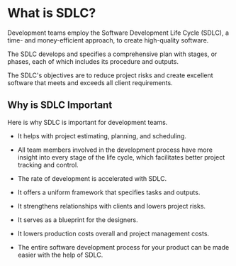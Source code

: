 # What is SDLC?
Development teams employ the Software Development Life Cycle (SDLC), a time- and money-efficient approach, to create high-quality software.

The SDLC develops and specifies a comprehensive plan with stages, or phases, each of which includes its procedure and outputs.

The SDLC's objectives are to reduce project risks and create excellent software that meets and exceeds all client requirements.

## Why is SDLC Important
Here is why SDLC is important for development teams.

* It helps with project estimating, planning, and scheduling.

* All team members involved in the development process have more insight into every stage of the life cycle, which facilitates better project tracking and control.

* The rate of development is accelerated with SDLC.

* It offers a uniform framework that specifies tasks and outputs.

* It strengthens relationships with clients and lowers project risks.
 
* It serves as a blueprint for the designers.

* It lowers production costs overall and project management costs.

* The entire software development process for your product can be made easier with the help of SDLC.